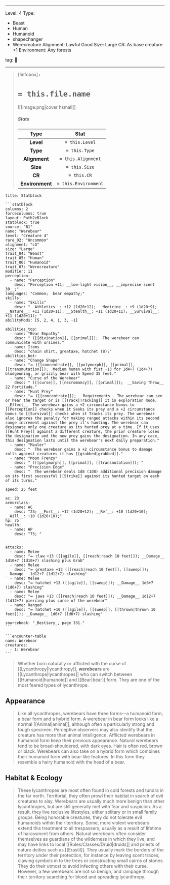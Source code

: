 
---


Level: 4
Type:
- Beast
- Human
- Humanoid
- shapechanger
- Werecreature
Alignment: Lawful Good
Size: Large
CR: As base creature +1
Environment: Any forests


tag: 👹

---

> [!infobox]+
> #  `= this.file.name`
> ![[image.png|cover hsmall]]
> ##### Stats
> Type | Stat |
> :---:|:---:|
> **Level** | `= this.Level` |
> **Type** | `= this.Type` |
> **Alignment** | `= this.Alignment` |
> **Size** | `= this.Size` |
> **CR** | `= this.CR` |
> **Environment** | `= this.Environment` |




````ad-info
title: Statblock

```statblock
columns: 2
forcecolumns: true
layout: Path2eBlock
statblock: true
source: "B1"
name: "Werebear"
level: "Creature 4"
rare_02: "Uncommon"
alignment: "LG"
size: "Large"
trait_04: "Beast"
trait_05: "Human"
trait_06: "Humanoid"
trait_07: "Werecreature"
modifier: 11
perception:
  - name: "Perception"
    desc: "Perception +11; __low-light vision__, __imprecise scent 30__;"
languages: "Common;  bear empathy;"
skills:
  - name: "Skills"
    desc: "__Athletics__: +12 (1d20+12); __Medicine__: +9 (1d20+9); __Nature__: +11 (1d20+11); __Stealth__: +11 (1d20+11); __Survival__: +11 (1d20+11); "
abilityMods: [5, 2, 4, 1, 3, -1]

abilities_top:
  - name: "Bear Empathy"
    desc: " ([[divination]], [[primal]]);  The werebear can communicate with ursines."
  - name: Items
    desc: "chain shirt, greataxe, hatchet (8);"
abilities_bot:
  - name: "Change Shape"
    desc: "⬻ ([[concentrate]], [[polymorph]], [[primal]], [[transmutation]]);  Medium human with fist +13 for 1d4+7 (1d4+7) bludgeoning, or grizzly bear with Speed 35 feet."
  - name: "Curse of the Werebear"
    desc: " ([[curse]], [[necromancy]], [[primal]]);  __Saving Throw__ 22 Fortitude."
  - name: "Hunt Prey"
    desc: "⬻ ([[concentrate]]); __Requirements__ The werebear can see or hear the target or is [[Track|Tracking]] it in exploration mode.  __Effect__  The werebear gains a +2 circumstance bonus to [[Perception]] checks when it Seeks its prey and a +2 circumstance bonus to [[Survival]] checks when it Tracks its prey. The werebear also ignores the penalty for making ranged attacks within its second range increment against the prey it's hunting. The werebear can designate only one creature as its hunted prey at a time. If it uses [[Hunt Prey]] against a different creature, the prior creature loses the designation and the new prey gains the designation. In any case, this designation lasts until the werebear's next daily preparation."
  - name: "Mauler"
    desc: "  The werebear gains a +2 circumstance bonus to damage rolls against creatures it has [[grabbed|grabbed]]."
  - name: "Moon Frenzy"
    desc: " ([[polymorph]], [[primal]], [[transmutation]]); "
  - name: "Precision Edge"
    desc: "  The werebear deals 1d8 (1d8) additional precision damage on its first successful [[Strike]] against its hunted target on each of its turns."

speed: 25 feet

ac: 23
armorclass:
  - name: AC
    desc: "23; __Fort__: +12 (1d20+12); __Ref__: +10 (1d20+10); __Will__: +10 (1d20+10);"
hp: 75
health:
  - name: HP
    desc: "75; "


attacks:
  - name: Melee
    desc: "⬻ claw +13 ([[agile]], [[reach|reach 10 feet]]); __Damage__ 1d10+7 (1d10+7) slashing plus Grab"
  - name: Melee
    desc: "⬻ greataxe +13 ([[reach|reach 10 feet]], [[sweep]]); __Damage__ 1d12+7 (1d12+7) slashing"
  - name: Melee
    desc: "⬻ hatchet +13 ([[agile]], [[sweep]]); __Damage__ 1d6+7 (1d6+7) slashing"
  - name: Melee
    desc: "⬻ jaws +13 ([[reach|reach 10 feet]]); __Damage__ 1d12+7 (1d12+7) piercing plus curse of the werebear"
  - name: Ranged
    desc: "⬻ hatchet +10 ([[agile]], [[sweep]], [[thrown|thrown 10 feet]]); __Damage__ 1d6+7 (1d6+7) slashing"

sourcebook: "_Bestiary_, page 331."
```

```encounter-table
name: Werebear
creatures:
  - 1: Werebear
```

````



> Whether born naturally or afflicted with the curse of [[Lycanthropy|lycanthropy]], **werebears** are [[Lycanthrope|lycanthropes]] who can switch between [[Humanoid|humanoid]] and [[Bear|bear]] form. They are one of the most feared types of lycanthrope.


## Appearance

> Like all lycanthropes, werebears have three forms—a humanoid form, a bear form and a hybrid form. 
> A werebear in bear form looks like a normal [[Animal|animal]], although often a particularly strong and tough specimen. Perceptive observers may also identify that the creature has more than animal intelligence.
> Afflicted werebears in humanoid form keep their previous appearance. Natural werebears tend to be broad-shouldered, with dark eyes. Hair is often red, brown or black.
> Werebears can also take on a hybrid form which combines their humanoid form with bear-like features. In this form they resemble a hairy humanoid with the head of a bear.


## Habitat & Ecology

> These lycanthropes are most often found in cold forests and tundra in the far north. Territorial, they often prowl their habitat in search of evil creatures to slay.
> Werebears are usually much more benign than other lycanthropes, but are still generally met with fear and suspicion. As a result, they live reclusive lifestyles, either solitary or in small family groups. Being honorable creatures, they do not tolerate evil humanoids within their territory. Some, more violent werebears extend this treatment to all trespassers, usually as a result of lifetime of harassment from others.
> Natural werebears often consider themselves as guardians of the wilderness in which they live, and may have links to local [[Rules/Classes/Druid|druids]] and priests of nature deities such as [[Erastil]]. They usually mark the borders of the territory under their protection, for instance by leaving scent traces, clawing symbols in to the trees or constructing small cairns of stones. They do their utmost to avoid infecting others with their curse.
> However, a few werebears are not so benign, and rampage through their territory searching for blood and spreading lycanthropy.











